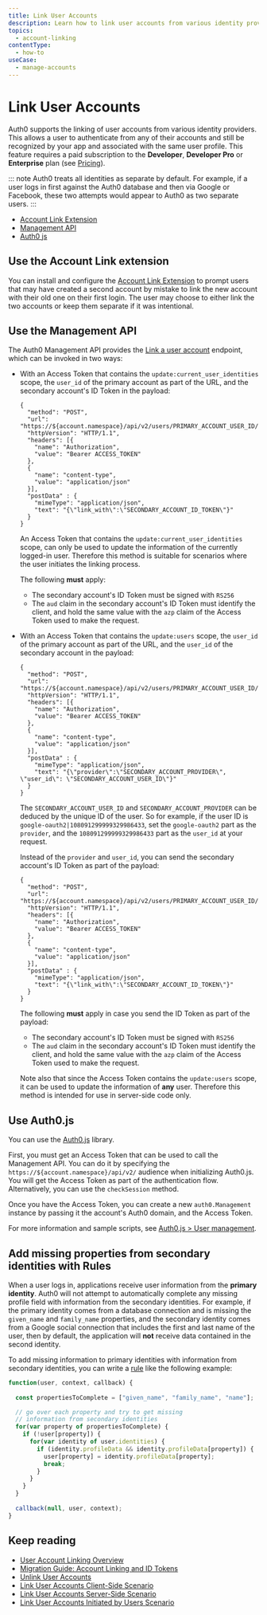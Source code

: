 ```yaml
---
title: Link User Accounts
description: Learn how to link user accounts from various identity providers, so your users can authenticate from any of their accounts and still be recognized by your app and associated with the same user profile.
topics:
  - account-linking
contentType:
  - how-to
useCase:
  - manage-accounts
---
```

# Link User Accounts

Auth0 supports the linking of user accounts from various identity providers. This allows a user to authenticate from any of their accounts and still be recognized by your app and associated with the same user profile. This feature requires a paid subscription to the **Developer**, **Developer Pro** or **Enterprise** plan (see [Pricing](https://auth0.com/pricing)).

::: note
Auth0 treats all identities as separate by default. For example, if a user logs in first against the Auth0 database and then via Google or Facebook, these two attempts would appear to Auth0 as two separate users.
:::

<div class="code-picker">
  <div class="languages-bar">
    <ul>
      <li><a href="#extension" data-toggle="tab">Account Link Extension</a></li>
      <li><a href="#mgmt-api" data-toggle="tab">Management API</a></li>
      <li><a href="#auth0js" data-toggle="tab">Auth0 js</a></li>
    </ul>
  </div>
  <div class="tab-content">
    <div id="extension" class="tab-pane active">

## Use the Account Link extension

You can install and configure the [Account Link Extension](/extensions/account-link) to prompt users that may have created a second account by mistake to link the new account with their old one on their first login. The user may choose to either link the two accounts or keep them separate if it was intentional.
    </div>
    <div id="mgmt-api" class="tab-pane">

## Use the Management API

The Auth0 Management API provides the [Link a user account](/api/v2#!/Users/post_identities) endpoint, which can be invoked in two ways:

* With an Access Token that contains the `update:current_user_identities` scope, the `user_id` of the primary account as part of the URL, and the secondary account's ID Token in the payload:

  ```har
  {
    "method": "POST",
    "url": "https://${account.namespace}/api/v2/users/PRIMARY_ACCOUNT_USER_ID/identities",
    "httpVersion": "HTTP/1.1",
    "headers": [{
      "name": "Authorization",
      "value": "Bearer ACCESS_TOKEN"
    },
    {
      "name": "content-type",
      "value": "application/json"
    }],
    "postData" : {
      "mimeType": "application/json",
      "text": "{\"link_with\":\"SECONDARY_ACCOUNT_ID_TOKEN\"}"
    }
  }
  ```

  An Access Token that contains the `update:current_user_identities` scope, can only be used to update the information of the currently logged-in user. Therefore this method is suitable for scenarios where the user initiates the linking process.

  The following **must** apply:
  - The secondary account's ID Token must be signed with `RS256`
  - The `aud` claim in the secondary account's ID Token must identify the client, and hold the same value with the `azp` claim of the Access Token used to make the request.

* With an Access Token that contains the `update:users` scope, the `user_id` of the primary account as part of the URL, and the `user_id` of the secondary account in the payload:

  ```har
  {
    "method": "POST",
    "url": "https://${account.namespace}/api/v2/users/PRIMARY_ACCOUNT_USER_ID/identities",
    "httpVersion": "HTTP/1.1",
    "headers": [{
      "name": "Authorization",
      "value": "Bearer ACCESS_TOKEN"
    },
    {
      "name": "content-type",
      "value": "application/json"
    }],
    "postData" : {
      "mimeType": "application/json",
      "text": "{\"provider\":\"SECONDARY_ACCOUNT_PROVIDER\", \"user_id\": \"SECONDARY_ACCOUNT_USER_ID\"}"
    }
  }
  ```

  The `SECONDARY_ACCOUNT_USER_ID` and `SECONDARY_ACCOUNT_PROVIDER` can be deduced by the unique ID of the user. So for example, if the user ID is `google-oauth2|108091299999329986433`, set the `google-oauth2` part as the `provider`, and the `108091299999329986433` part as the `user_id` at your request.

  Instead of the `provider` and `user_id`, you can send the secondary account's ID Token as part of the payload:

  ```har
  {
    "method": "POST",
    "url": "https://${account.namespace}/api/v2/users/PRIMARY_ACCOUNT_USER_ID/identities",
    "httpVersion": "HTTP/1.1",
    "headers": [{
      "name": "Authorization",
      "value": "Bearer ACCESS_TOKEN"
    },
    {
      "name": "content-type",
      "value": "application/json"
    }],
    "postData" : {
      "mimeType": "application/json",
      "text": "{\"link_with\":\"SECONDARY_ACCOUNT_ID_TOKEN\"}"
    }
  }
  ```

  The following **must** apply in case you send the ID Token as part of the payload:
  - The secondary account's ID Token must be signed with `RS256`
  - The `aud` claim in the secondary account's ID Token must identify the client, and hold the same value with the `azp` claim of the Access Token used to make the request.

  Note also that since the Access Token contains the `update:users` scope, it can be used to update the information of **any** user. Therefore this method is intended for use in server-side code only.
    </div>
    <div id="auth0js" class="tab-pane">

## Use Auth0.js

You can use the [Auth0.js](/libraries/auth0js) library.

First, you must get an Access Token that can be used to call the Management API. You can do it by specifying the `https://${account.namespace}/api/v2/` audience when initializing Auth0.js. You will get the Access Token as part of the authentication flow. Alternatively, you can use the `checkSession` method.

Once you have the Access Token, you can create a new `auth0.Management` instance by passing it the account's Auth0 domain, and the Access Token.

For more information and sample scripts, see [Auth0.js > User management](/libraries/auth0js/v9#user-management).
    </div>
  </div>
</div>

## Add missing properties from secondary identities with Rules

When a user logs in, applications receive user information from the **primary identity**. Auth0 will not attempt to automatically complete any missing profile field with information from the secondary identities. For example, if the primary identity comes from a database connection and is missing the `given_name` and `family_name` properties, and the secondary identity comes from a Google social connection that includes the first and last name of the user, then by default, the application will **not** receive data contained in the second identity.

To add missing information to primary identities with information from secondary identities, you can write a [rule](/rules) like the following example:

```js
function(user, context, callback) {
  
  const propertiesToComplete = ["given_name", "family_name", "name"];

  // go over each property and try to get missing
  // information from secondary identities
  for(var property of propertiesToComplete) {
    if (!user[property]) {
      for(var identity of user.identities) {
        if (identity.profileData && identity.profileData[property]) {
          user[property] = identity.profileData[property];
          break;
        }
      }
    }
  }
  
  callback(null, user, context);
}
```

## Keep reading

* [User Account Linking Overview](/users/concepts/overview-user-account-linking)
* [Migration Guide: Account Linking and ID Tokens](/migrations/guides/account-linking)
* [Unlink User Accounts](/users/guides/unlink-user-accounts)
* [Link User Accounts Client-Side Scenario](/users/references/link-accounts-client-side-scenario)
* [Link User Accounts Server-Side Scenario](/users/references/link-accounts-server-side-scenario)
* [Link User Accounts Initiated by Users Scenario](/users/references/link-accounts-user-initiated-scenario)